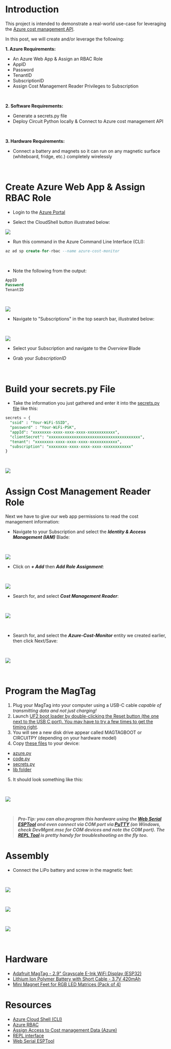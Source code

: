 # Introduction
This project is intended to demonstrate a real-world use-case for leveraging the [Azure cost management API](https://learn.microsoft.com/en-us/rest/api/cost-management/).

In this post, we will create and/or leverage the following:

**1. Azure Requirements:**
- An Azure Web App & Assign an RBAC Role
- AppID
- Password
- TenantID
- SubscriptionID
- Assign Cost Management Reader Privileges to Subscription

<br/>

**2. Software Requirements:**
- Generate a secrets.py file
- Deploy Circuit Python locally & Connect to Azure cost management API

<br/>

**3. Hardware Requirements:**
- Connect a battery and magnets so it can run on any magnetic surface (whiteboard, fridge, etc.) completely wirelessly

<br/>

# Create Azure Web App & Assign RBAC Role

- Login to the [Azure Portal](www.portal.azure.com)

- Select the CloudShell button illustrated below: <br/>

![](/assets/img/IoT%20Azure%20Cost%20Monitor/CLI.png)

- Run this command in the Azure Command Line Interface (CLI):
```sql
az ad sp create-for-rbac --name azure-cost-monitor
```
<br/>

- Note the following from the output:
```sql
AppID
Password
TenantID
```
<br/>

![](/assets/img/IoT%20Azure%20Cost%20Monitor/az_creds.png)

- Navigate to "Subscriptions" in the top search bar, illustrated below:
<br/>

![](/assets/img/IoT%20Azure%20Cost%20Monitor/subs.png)

- Select your Subscription and navigate to the _Overview_ Blade

- Grab your _SubscriptionID_
<br/>

# Build your secrets.py File
- Take the information you just gathered and enter it into the [secrets.py file](https://github.com/EEN421/Azure-Cost-Monitor-Fridge-Magnet/blob/Main/Code/secrets.py) like this: 

```sql
secrets = {
  "ssid" : "Your-WiFi-SSID",
  "password" : "Your-WiFi-PSK",
  "appId": "xxxxxxxx-xxxx-xxxx-xxxx-xxxxxxxxxxxx",
  "clientSecret": "xxxxxxxxxxxxxxxxxxxxxxxxxxxxxxxxxxxxxxxx",
  "tenant": "xxxxxxxx-xxxx-xxxx-xxxx-xxxxxxxxxxxx",
  "subscription": "xxxxxxxx-xxxx-xxxx-xxxx-xxxxxxxxxxxx"
}
```

<br/>

![](/assets/img/IoT%20Azure%20Cost%20Monitor/subID.png)

# Assign Cost Management Reader Role
Next we have to give our web app permissions to read the cost management information:

- Navigate to your Subscription and select the **_Identity & Access Management (IAM)_** Blade:
<br/>

![](/assets/img/IoT%20Azure%20Cost%20Monitor/Sub_IAM.png)
<br/>

- Click on **_+ Add_** then **_Add Role Assignment_**:
<br/>

![](/assets/img/IoT%20Azure%20Cost%20Monitor/Role_Assignments.png)
<br/>

- Search for, and select **_Cost Management Reader_**:
<br/>

![](/assets/img/IoT%20Azure%20Cost%20Monitor/cost_management_reader.png)

<br/>

- Search for, and select the **_Azure-Cost-Monitor_** entity we created earlier, then click Next/Save:
<br/>

![](/assets/img/IoT%20Azure%20Cost%20Monitor/Select_Memebers.png)

<br/>



# Program the MagTag
1. Plug your MagTag into your computer using a USB-C cable _capable of transmitting data and not just charging!_
2. Launch [UF2 boot loader by double-clicking the Reset button (the one next to the USB C port). You may have to try a few times to get the timing right](https://learn.adafruit.com/adafruit-magtag/rom-bootloader).  
3. You will see a new disk drive appear called MAGTAGBOOT or CIRCUITPY (depending on your hardware model)
4. Copy [these files](https://github.com/EEN421/Azure-Cost-Monitor-Fridge-Magnet/tree/Main/Code) to your device:
- [azure.py](https://github.com/EEN421/Azure-Cost-Monitor-Fridge-Magnet/blob/Main/Code/azure.py)
- [code.py](https://github.com/EEN421/Azure-Cost-Monitor-Fridge-Magnet/blob/Main/Code/code.py)
- [secrets.py](https://github.com/EEN421/Azure-Cost-Monitor-Fridge-Magnet/blob/Main/Code/secrets.py)
- [lib folder](https://github.com/EEN421/Azure-Cost-Monitor-Fridge-Magnet/tree/Main/Code/Lib)

5. It should look something like this:
<br/>

![](/assets/img/IoT%20Azure%20Cost%20Monitor/contents.png)

<br/>

> **_Pro-Tip: you can also program this hardware using the [Web Serial ESPTool](https://learn.adafruit.com/adafruit-magtag/web-serial-esptool) and even connect via COM port via [PuTTY](https://www.chiark.greenend.org.uk/~sgtatham/putty/latest.html) (on Windows, check DevMgmt.msc for COM devices and note the COM port). The [REPL Tool](https://learn.adafruit.com/adafruit-metro-esp32-s2/the-repl) is pretty handy for troubleshooting on the fly too._**

# Assembly
- Connect the LiPo battery and screw in the magnetic feet:
<br/>

![](/assets/img/IoT%20Azure%20Cost%20Monitor/PKCell.jpg)

<br/>

![](/assets/img/IoT%20Azure%20Cost%20Monitor/Connect.jpg)

<br/>

![](/assets/img/IoT%20Azure%20Cost%20Monitor/Wood.jpg)

<br/>

# Hardware
- [Adafruit MagTag - 2.9" Grayscale E-Ink WiFi Display (ESP32)](https://www.adafruit.com/product/4800)
- [Lithium Ion Polymer Battery with Short Cable - 3.7V 420mAh](https://www.adafruit.com/product/4236)
- [Mini Magnet Feet for RGB LED Matrices (Pack of 4)](https://www.adafruit.com/product/4631)

# Resources
- [Azure Cloud Shell (CLI)](https://learn.microsoft.com/en-us/azure/cloud-shell/overview)
- [Azure RBAC](https://learn.microsoft.com/en-us/azure/role-based-access-control/built-in-roles)
- [Assign Access to Cost management Data (Azure)](https://learn.microsoft.com/en-us/azure/cost-management-billing/costs/assign-access-acm-data)
- [REPL interface](https://learn.adafruit.com/adafruit-metro-esp32-s2/the-repl)
- [Web Serial ESPTool](https://learn.adafruit.com/adafruit-metro-esp32-s2/web-serial-esptool)


